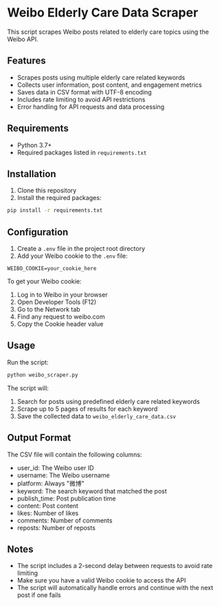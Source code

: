 # Weibo Elderly Care Data Scraper

This script scrapes Weibo posts related to elderly care topics using the Weibo API.

## Features

- Scrapes posts using multiple elderly care related keywords
- Collects user information, post content, and engagement metrics
- Saves data in CSV format with UTF-8 encoding
- Includes rate limiting to avoid API restrictions
- Error handling for API requests and data processing

## Requirements

- Python 3.7+
- Required packages listed in `requirements.txt`

## Installation

1. Clone this repository
2. Install the required packages:
```bash
pip install -r requirements.txt
```

## Configuration

1. Create a `.env` file in the project root directory
2. Add your Weibo cookie to the `.env` file:
```
WEIBO_COOKIE=your_cookie_here
```

To get your Weibo cookie:
1. Log in to Weibo in your browser
2. Open Developer Tools (F12)
3. Go to the Network tab
4. Find any request to weibo.com
5. Copy the Cookie header value

## Usage

Run the script:
```bash
python weibo_scraper.py
```

The script will:
1. Search for posts using predefined elderly care related keywords
2. Scrape up to 5 pages of results for each keyword
3. Save the collected data to `weibo_elderly_care_data.csv`

## Output Format

The CSV file will contain the following columns:
- user_id: The Weibo user ID
- username: The Weibo username
- platform: Always "微博"
- keyword: The search keyword that matched the post
- publish_time: Post publication time
- content: Post content
- likes: Number of likes
- comments: Number of comments
- reposts: Number of reposts

## Notes

- The script includes a 2-second delay between requests to avoid rate limiting
- Make sure you have a valid Weibo cookie to access the API
- The script will automatically handle errors and continue with the next post if one fails 